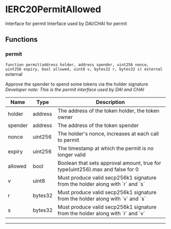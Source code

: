 

# IERC20PermitAllowed


Interface for permit
Interface used by DAI/CHAI for permit




## Functions
### permit


`function permit(address holder, address spender, uint256 nonce, uint256 expiry, bool allowed, uint8 v, bytes32 r, bytes32 s) external`  external

Approve the spender to spend some tokens via the holder signature
*Developer note: This is the permit interface used by DAI and CHAI*



| Name | Type | Description |
| ---- | ---- | ----------- |
| holder | address | The address of the token holder, the token owner |
| spender | address | The address of the token spender |
| nonce | uint256 | The holder&#x27;s nonce, increases at each call to permit |
| expiry | uint256 | The timestamp at which the permit is no longer valid |
| allowed | bool | Boolean that sets approval amount, true for type(uint256).max and false for 0 |
| v | uint8 | Must produce valid secp256k1 signature from the holder along with &#x60;r&#x60; and &#x60;s&#x60; |
| r | bytes32 | Must produce valid secp256k1 signature from the holder along with &#x60;v&#x60; and &#x60;s&#x60; |
| s | bytes32 | Must produce valid secp256k1 signature from the holder along with &#x60;r&#x60; and &#x60;v&#x60; |






---

